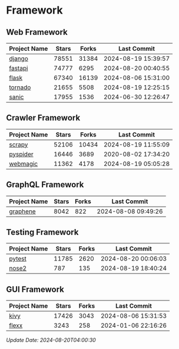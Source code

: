 # Framework

## Web Framework
| Project Name | Stars | Forks | Last Commit |
| ------------ | ----- | ----- | ----------- |
| [django](https://github.com/django/django) | 78551 | 31384 | 2024-08-19 15:39:57 |
| [fastapi](https://github.com/fastapi/fastapi) | 74777 | 6295 | 2024-08-20 00:40:55 |
| [flask](https://github.com/pallets/flask) | 67340 | 16139 | 2024-08-06 15:31:00 |
| [tornado](https://github.com/tornadoweb/tornado) | 21655 | 5508 | 2024-08-19 12:25:15 |
| [sanic](https://github.com/sanic-org/sanic) | 17955 | 1536 | 2024-06-30 12:26:47 |

## Crawler Framework
| Project Name | Stars | Forks | Last Commit |
| ------------ | ----- | ----- | ----------- |
| [scrapy](https://github.com/scrapy/scrapy) | 52106 | 10434 | 2024-08-19 11:55:09 |
| [pyspider](https://github.com/binux/pyspider) | 16446 | 3689 | 2020-08-02 17:34:20 |
| [webmagic](https://github.com/code4craft/webmagic) | 11362 | 4178 | 2024-08-19 05:05:28 |

## GraphQL Framework
| Project Name | Stars | Forks | Last Commit |
| ------------ | ----- | ----- | ----------- |
| [graphene](https://github.com/graphql-python/graphene) | 8042 | 822 | 2024-08-08 09:49:26 |

## Testing Framework
| Project Name | Stars | Forks | Last Commit |
| ------------ | ----- | ----- | ----------- |
| [pytest](https://github.com/pytest-dev/pytest) | 11785 | 2620 | 2024-08-20 00:06:03 |
| [nose2](https://github.com/nose-devs/nose2) | 787 | 135 | 2024-08-19 18:40:24 |

## GUI Framework
| Project Name | Stars | Forks | Last Commit |
| ------------ | ----- | ----- | ----------- |
| [kivy](https://github.com/kivy/kivy) | 17426 | 3043 | 2024-08-06 15:31:53 |
| [flexx](https://github.com/flexxui/flexx) | 3243 | 258 | 2024-01-06 22:16:26 |

*Update Date: 2024-08-20T04:00:30*
